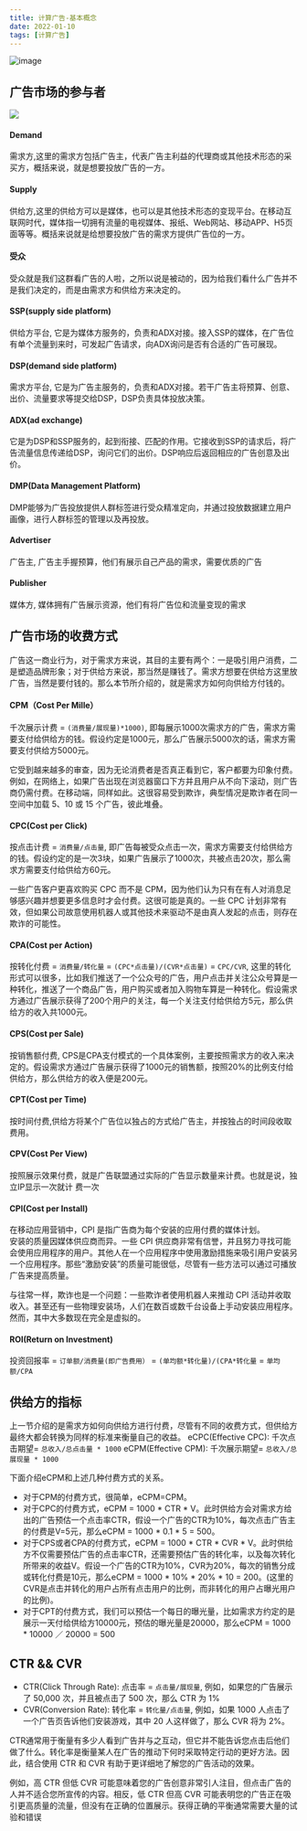 ```yaml
---
title: 计算广告-基本概念
date: 2022-01-10
tags: [计算广告]
---
```


![image](https://user-images.githubusercontent.com/30174970/149088419-45869ffc-88cb-4b45-96e3-f5f3d5c83b30.png)


## 广告市场的参与者

![](https://cdn.nlark.com/yuque/0/2020/png/352470/1602316109021-564677bc-2e4e-47a5-b97f-3e337d4fe14d.png)

#### Demand
需求方,这里的需求方包括广告主，代表广告主利益的代理商或其他技术形态的采买方，概括来说，就是想要投放广告的一方。

#### Supply
供给方,这里的供给方可以是媒体，也可以是其他技术形态的变现平台。在移动互联网时代，媒体指一切拥有流量的电视媒体、报纸、Web网站、移动APP、H5页面等等。概括来说就是给想要投放广告的需求方提供广告位的一方。

#### 受众
受众就是我们这群看广告的人啦，之所以说是被动的，因为给我们看什么广告并不是我们决定的，而是由需求方和供给方来决定的。

#### SSP(supply side platform)
供给方平台, 它是为媒体方服务的，负责和ADX对接。接入SSP的媒体，在广告位有单个流量到来时，可发起广告请求，向ADX询问是否有合适的广告可展现。

#### DSP(demand side platform)
需求方平台, 它是为广告主服务的，负责和ADX对接。若干广告主将预算、创意、出价、流量要求等提交给DSP，DSP负责具体投放决策。

#### ADX(ad exchange)
它是为DSP和SSP服务的，起到衔接、匹配的作用。它接收到SSP的请求后，将广告流量信息传递给DSP，询问它们的出价。DSP响应后返回相应的广告创意及出价。

#### DMP(Data Management Platform)
DMP能够为广告投放提供人群标签进行受众精准定向，并通过投放数据建立用户画像，进行人群标签的管理以及再投放。

#### Advertiser
广告主, 广告主手握预算，他们有展示自己产品的需求，需要优质的广告

#### Publisher
媒体方, 媒体拥有广告展示资源，他们有将广告位和流量变现的需求

## 广告市场的收费方式

广告这一商业行为，对于需求方来说，其目的主要有两个：一是吸引用户消费，二是塑造品牌形象；对于供给方来说，那当然是赚钱了。需求方想要在供给方这里放广告，当然是要付钱的。那么本节所介绍的，就是需求方如何向供给方付钱的。

#### CPM（Cost Per Mille）
千次展示计费 = `(消费量/展现量)*1000)`, 即每展示1000次需求方的广告，需求方需要支付给供给方的钱。假设约定是1000元，那么广告展示5000次的话，需求方需要支付供给方5000元。 

它受到越来越多的审查，因为无论消费者是否真正看到它，客户都要为印象付费。例如，在网络上，如果广告出现在浏览器窗口下方并且用户从不向下滚动，则广告商仍需付费。在移动端，同样如此。这很容易受到欺诈，典型情况是欺诈者在同一空间中加载 5、10 或 15 个广告，彼此堆叠。
#### CPC(Cost per Click)
按点击计费 = `消费量/点击量`, 即广告每被受众点击一次，需求方需要支付给供给方的钱。假设约定的是一次3块，如果广告展示了1000次，共被点击20次，那么需求方需要支付给供给方60元。  

一些广告客户更喜欢购买 CPC 而不是 CPM，因为他们认为只有在有人对消息足够感兴趣并想要更多信息时才会付费。这很可能是真的。一些 CPC 计划非常有效，但如果公司故意使用机器人或其他技术来驱动不是由真人发起的点击，则存在欺诈的可能性。

#### CPA(Cost per Action)
按转化付费 = `消费量/转化量` = `(CPC*点击量)/(CVR*点击量)` = `CPC/CVR`, 这里的转化形式可以很多，比如我们推送了一个公众号的广告，用户点击并关注公众号算是一种转化，推送了一个商品广告，用户购买或者加入购物车算是一种转化。假设需求方通过广告展示获得了200个用户的关注，每一个关注支付给供给方5元，那么供给方的收入共1000元。

#### CPS(Cost per Sale)
按销售额付费, CPS是CPA支付模式的一个具体案例，主要按照需求方的收入来决定的。假设需求方通过广告展示获得了1000元的销售额，按照20%的比例支付给供给方，那么供给方的收入便是200元。

#### CPT(Cost per Time)
按时间付费,供给方将某个广告位以独占的方式给广告主，并按独占的时间段收取费用。

#### CPV(Cost Per View)
按照展示效果付费，就是广告联盟通过实际的广告显示数量来计费。也就是说，独立IP显示一次就计 费一次

#### CPI(Cost per Install)
在移动应用营销中，CPI 是指广告商为每个安装的应用付费的媒体计划。   
安装的质量因媒体供应商而异。一些 CPI 供应商非常有信誉，并且努力寻找可能会使用应用程序的用户。其他人在一个应用程序中使用激励措施来吸引用户安装另一个应用程序。那些“激励安装”的质量可能很低，尽管有一些方法可以通过可播放广告来提高质量。  

与往常一样，欺诈也是一个问题：一些欺诈者使用机器人来推动 CPI 活动并收取收入。甚至还有一些物理安装场，人们在数百或数千台设备上手动安装应用程序。然而，其中大多数现在完全是虚拟的。

#### ROI(Return on Investment)
投资回报率 = `订单额/消费量(即广告费用）` = `(单均额*转化量)/(CPA*转化量` = `单均额/CPA`

## 供给方的指标

上一节介绍的是需求方如何向供给方进行付费，尽管有不同的收费方式，但供给方最终大都会转换为同样的标准来衡量自己的收益。
eCPC(Effective CPC): 千次点击期望= `总收入/总点击量 * 1000`
eCPM(Effective CPM): 千次展示期望= `总收入/总展现量 * 1000`

下面介绍eCPM和上述几种付费方式的关系。
+ 对于CPM的付费方式，很简单，eCPM=CPM。
+ 对于CPC的付费方式，eCPM = 1000 * CTR * V。此时供给方会对需求方给出的广告预估一个点击率CTR，假设一个广告的CTR为10%，每次点击广告主的付费是V=5元，那么eCPM = 1000 * 0.1 * 5 = 500。
+ 对于CPS或者CPA的付费方式，eCPM = 1000 * CTR * CVR * V。此时供给方不仅需要预估广告的点击率CTR，还需要预估广告的转化率，以及每次转化所带来的收益V。假设一个广告的CTR为10%，CVR为20%，每次的销售分成或转化付费是10元，那么eCPM = 1000 * 10% * 20% * 10 = 200。(这里的CVR是点击并转化的用户占所有点击用户的比例，而非转化的用户占曝光用户的比例)。
+ 对于CPT的付费方式，我们可以预估一个每日的曝光量，比如需求方约定的是展示一天付给供给方10000元，预估的曝光量是20000，那么eCPM = 1000 * 10000 ／ 20000 = 500

## CTR && CVR

+ CTR(Click Through Rate): 点击率 = `点击量/展现量`, 例如，如果您的广告展示了 50,000 次，并且被点击了 500 次，那么 CTR 为 1%
+ CVR(Conversion Rate): 转化率 = `转化量/点击量`, 例如，如果 1000 人点击了一个广告页告诉他们安装游戏，其中 20 人这样做了，那么 CVR 将为 2%。  

CTR通常用于衡量有多少人看到广告并与之互动，但它并不能告诉您点击后他们做了什么。转化率是衡量某人在广告的推动下何时采取特定行动的更好方法。因此，结合使用 CTR 和 CVR 有助于更详细地了解您的广告活动的效果。  

例如，高 CTR 但低 CVR 可能意味着您的广告创意非常引人注目，但点击广告的人并不适合您所宣传的内容。相反，低 CTR 但高 CVR 可能表明您的广告正在吸引更高质量的流量，但没有在正确的位置展示。获得正确的平衡通常需要大量的试验和错误

